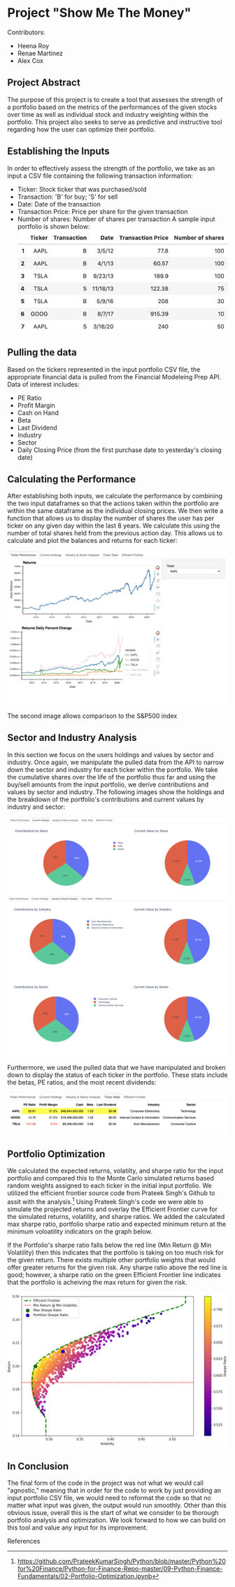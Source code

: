 # Project "Show Me The Money"
Contributors:
* Heena Roy
* Renae Martinez
* Alex Cox

## Project Abstract
The purpose of this project is to create a tool that assesses the strength of a portfolio based on the metrics of the performances of the given stocks over time as well as individual stock and industry weighting within the portfolio. This project also seeks to serve as predictive and instructive tool regarding how the user can optimize their portfolio.


## Establishing the Inputs
In order to effectively assess the strength of the portfolio, we take as an input a CSV file containing the following transaction information:
- Ticker: Stock ticker that was purchased/sold
- Transaction: 'B' for buy; 'S' for sell
- Date: Date of the transaction
- Transaction Price: Price per share for the given transaction
- Number of shares: Number of shares per transaction
A sample input portfolio is shown below:
![Input Portfolio](./InputPortfolio.png)

## Pulling the data
Based on the tickers represented in the input portfolio CSV file, the appropriate financial data is  pulled from the Financial Modeleing Prep API. Data of interest includes:
- PE Ratio
- Profit Margin
- Cash on Hand
- Beta
- Last Dividend
- Industry
- Sector
- Daily Closing Price (from the first purchase date to yesterday's closing date)


## Calculating the Performance
After establishing both inputs, we calculate the performance by combining the two input dataframes so that the actions taken within the portfolio are within the same dataframe as the individual closing prices. We then write a function that allows us to display the number of shares the user has per ticker on any given day within the last 8 years. We calculate this using the number of total shares held from the previous action day. This allows us to calculate and plot the balances and returns for each ticker:

![Ticker_Performance_Tab](./Ticker_Performance_Tab.png)

The second image allows comparison to the S&P500 index

## Sector and Industry Analysis
In this section we focus on the users holdings and values by sector and industry. Once again, we manipulate the pulled data from the API to narrow down the sector and industry for each ticker within the portfolio. We take the cumulative shares over the life of the portfolio thus far and using the buy/sell amounts from the input portfolio, we derive contributions and values by sector and industry. The following images show the holdings and the breakdown of the portfolio's contributions and current values by industry and sector:

![Current_Holdings_Tab](./Current_Holdings_Tab.png)
![Industry_Sector_Analysis_Tab](./Industry_Sector_Analysis_Tab.png)

Furthermore, we used the pulled data that we have manipulated and broken down to display the status of each ticker in the portfolio. These stats include the betas, PE ratios, and the most recent dividends:

![Ticker_Stats_Tab](./Ticker_Stats_Tab.png)

## Portfolio Optimization
We calculated the expected returns, volatilty, and sharpe ratio for the input portfolio and compared this to the Monte Carlo simulated returns based random weights assigned to each ticker in the initial input portfolio.  We utilized the efficient frontier source code from Prateek Singh's Github to assit with the analysis.[^1] Using Prateek Singh's code we were able to simulate the projected returns and overlay the Efficient Frontier curve for the simulated returns, volatility, and sharpe ratios.  We added the calculated max sharpe ratio, portfolio sharpe ratio and expected minimum return at the minimum voloatility indicators on the graph below. 

If the Portfolio's sharpe ratio falls below the red line (Min Return @ Min Volatility) then this indicates that the portfolio is taking on too much risk for the given return.  There exists multiple other portfolio weights that would offer greater returns for the given risk.  Any sharpe ratio above the red line is good; however, a sharpe ratio on the green Efficient Frontier line indicates that the portfolio is acheiving the max return for given the risk. 

![Efficient Frontier](EffecientFrontier.png)

## In Conclusion
The final form of the code in the project was not what we would call "agnostic," meaning that in order for the code to work by just providing an input portfolio CSV file, we would need to reformat the code so that no matter what input was given, the output would run smoothly. Other than this obvious issue, overall this is the start of what we consider to be thorough portfolio analysis and optimization. We look forward to how we can build on this tool and value any input for its improvement. 


 References
[^1]: https://github.com/PrateekKumarSingh/Python/blob/master/Python%20for%20Finance/Python-for-Finance-Repo-master/09-Python-Finance-Fundamentals/02-Portfolio-Optimization.ipynb